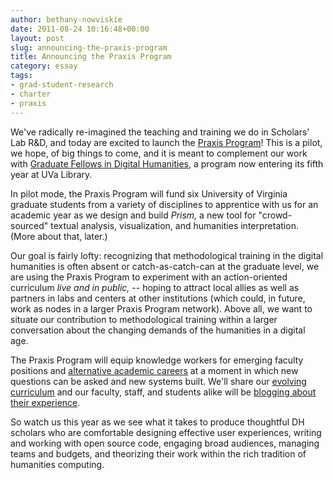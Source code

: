 ```yaml
---
author: bethany-nowviskie
date: 2011-08-24 10:16:48+00:00
layout: post
slug: announcing-the-praxis-program
title: Announcing the Praxis Program
category: essay
tags:
- grad-student-research
- charter
- praxis
---
```


We've radically re-imagined the teaching and training we do in Scholars' Lab R&D, and today are excited to launch the [Praxis Program](https://praxis.scholarslab.org)! This is a pilot, we hope, of big things to come, and it is meant to complement our work with [Graduate Fellows in Digital Humanities](http://www2.scholarslab.org/about/fellowship.html), a program now entering its fifth year at UVa Library.

In pilot mode, the Praxis Program will fund six University of Virginia graduate students from a variety of disciplines to apprentice with us for an academic year as we design and build _Prism,_ a new tool for "crowd-sourced" textual analysis, visualization, and humanities interpretation. (More about that, later.)

Our goal is fairly lofty: recognizing that methodological training in the digital humanities is often absent or catch-as-catch-can at the graduate level, we are using the Praxis Program to experiment with an action-oriented curriculum _live and in public,_ -- hoping to attract local allies as well as partners in labs and centers at other institutions (which could, in future, work as nodes in a larger Praxis Program network). Above all, we want to situate our contribution to methodological training within a larger conversation about the changing demands of the humanities in a digital age.

The Praxis Program will equip knowledge workers for emerging faculty positions and [alternative academic careers](http://mediacommons.futureofthebook.org/alt-ac) at a moment in which new questions can be asked and new systems built. We'll share our [evolving curriculum](https://praxis.scholarslab.org) and our faculty, staff, and students alike will be [blogging about their experience](https://scholarslab.org/category/praxisprogram/).

So watch us this year as we see what it takes to produce thoughtful DH scholars who are comfortable designing effective user experiences, writing and working with open source code, engaging broad audiences, managing teams and budgets, and theorizing their work within the rich tradition of humanities computing.
